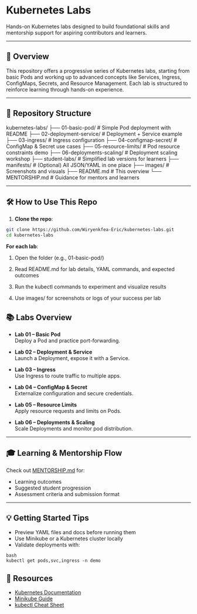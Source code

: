 # Kubernetes Labs

Hands-on Kubernetes labs designed to build foundational skills and mentorship support for aspiring contributors and learners.

---

## 🚀 Overview

This repository offers a progressive series of Kubernetes labs, starting from basic Pods and working up to advanced concepts like Services, Ingress, ConfigMaps, Secrets, and Resource Management. Each lab is structured to reinforce learning through hands-on experience.

---

## 📂 Repository Structure

kubernetes-labs/
├── 01-basic-pod/ # Simple Pod deployment with README
├── 02-deployment-service/ # Deployment + Service example
├── 03-ingress/ # Ingress configuration
├── 04-configmap-secret/ # ConfigMap & Secret use cases
├── 05-resource-limits/ # Pod resource constraints demo
├── 06-deployments-scaling/ # Deployment scaling workshop
├── student-labs/ # Simplified lab versions for learners
├── manifests/ # (Optional) All JSON/YAML in one place
├── images/ # Screenshots and visuals
├── README.md # This overview
└── MENTORSHIP.md # Guidance for mentors and learners



---

## 🛠️ How to Use This Repo

1. **Clone the repo**:

```bash
git clone https://github.com/Wiryenkfea-Eric/kubernetes-labs.git
cd kubernetes-labs
```



**For each lab**:

1. Open the folder (e.g., 01-basic-pod/)

2. Read README.md for lab details, YAML commands, and expected outcomes

3. Run the kubectl commands to experiment and visualize results

4. Use images/ for screenshots or logs of your success per lab


## 📚 Labs Overview

- **Lab 01 – Basic Pod**  
  Deploy a Pod and practice port-forwarding.

- **Lab 02 – Deployment & Service**  
  Launch a Deployment, expose it with a Service.

- **Lab 03 – Ingress**  
  Use Ingress to route traffic to multiple apps.

- **Lab 04 – ConfigMap & Secret**  
  Externalize configuration and secure credentials.

- **Lab 05 – Resource Limits**  
  Apply resource requests and limits on Pods.

- **Lab 06 – Deployments & Scaling**  
  Scale Deployments and monitor pod distribution.


---

## 🎓 Learning & Mentorship Flow

Check out [MENTORSHIP.md](./MENTORSHIP.md) for:

- Learning outcomes  
- Suggested student progression  
- Assessment criteria and submission format  

---

## 💡 Getting Started Tips

- Preview YAML files and docs before running them  
- Use Minikube or a Kubernetes cluster locally  
- Validate deployments with:  

```
bash
kubectl get pods,svc,ingress -n demo
```

## 📖 Resources

- [Kubernetes Documentation](https://kubernetes.io/docs/home/)
- [Minikube Guide](https://minikube.sigs.k8s.io/docs/start/)
- [kubectl Cheat Sheet](https://kubernetes.io/docs/reference/kubectl/cheatsheet/)

